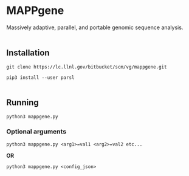 # MAPPgene

Massively adaptive, parallel, and portable genomic sequence analysis.
<br></br>

## Installation

`git clone https://lc.llnl.gov/bitbucket/scm/vg/mappgene.git`

`pip3 install --user parsl`
<br></br>

## Running

`python3 mappgene.py`

### Optional arguments

`python3 mappgene.py <arg1>=val1 <arg2>=val2 etc...`

**OR**

`python3 mappgene.py <config_json>`